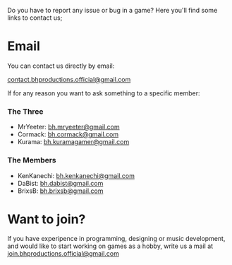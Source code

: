 Do you have to report any issue or bug in a game?
Here you'll find some links to contact us;

# Email

You can contact us directly by email:

contact.bhproductions.official@gmail.com

If for any reason you want to ask something to a specific member:

### The Three
- MrYeeter: bh.mryeeter@gmail.com
- Cormack: bh.cormack@gmail.com
- Kurama: bh.kuramagamer@gmail.com

### The Members

- KenKanechi: bh.kenkanechi@gmail.com
- DaBist: bh.dabist@gmail.com
- BrixsB: bh.brixsb@gmail.com

# Want to join?

If you have experipence in programming, designing or music development, and would like to start working on games as a hobby, write us a mail at join.bhproductions.official@gmail.com
